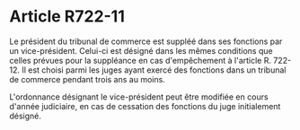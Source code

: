 # Article R722-11

Le président du tribunal de commerce est suppléé dans ses fonctions par un vice-président. Celui-ci est désigné dans les mêmes conditions que celles prévues pour la suppléance en cas d'empêchement à l'article R. 722-12. Il est choisi parmi les juges ayant exercé des fonctions dans un tribunal de commerce pendant trois ans au moins.

L'ordonnance désignant le vice-président peut être modifiée en cours d'année judiciaire, en cas de cessation des fonctions du juge initialement désigné.
